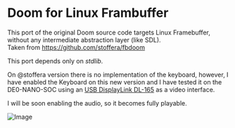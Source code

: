 # Doom for Linux Frambuffer

This port of the original Doom source code targets Linux Framebuffer, without any intermediate abstraction layer (like SDL).  
Taken from https://github.com/stoffera/fbdoom

This port depends only on *stdlib*.

On @stoffera version there is no implementation of the keyboard, however, I have enabled the Keyboard on this new version and I have tested it on the DE0-NANO-SOC using an  [USB DisplayLink DL-165](https://www.amazon.ca/gp/product/B01AL6IBF8/ref=ppx_yo_dt_b_asin_title_o00_s00?ie=UTF8&psc=1) as a video interface.

I will be soon enabling the audio, so it becomes fully playable.

![Image](https://fpgalover.com/images/doom_on_DE0_NANO_SOC.jpg)
